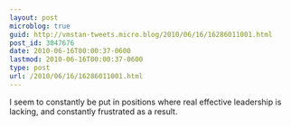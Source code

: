 ```yaml
---
layout: post
microblog: true
guid: http://vmstan-tweets.micro.blog/2010/06/16/16286011001.html
post_id: 3047676
date: 2010-06-16T00:00:37-0600
lastmod: 2010-06-16T00:00:37-0600
type: post
url: /2010/06/16/16286011001.html
---
```

I seem to constantly be put in positions where real effective leadership is lacking, and constantly frustrated as a result.
